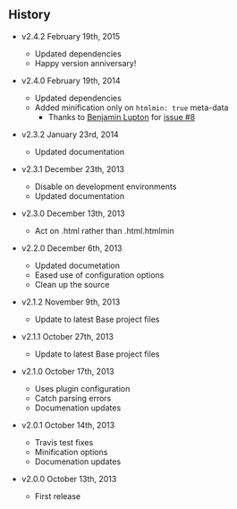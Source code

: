 ## History

- v2.4.2 February 19th, 2015
	- Updated dependencies
	- Happy version anniversary!

- v2.4.0 February 19th, 2014
	- Updated dependencies
	- Added minification only on `htmlmin: true` meta-data
		- Thanks to [Benjamin Lupton](https://github.com/balupton) for [issue #8](http://github.com/RobLoach/docpad-plugin-htmlmin/issues/8)

- v2.3.2 January 23rd, 2014
	- Updated documentation

- v2.3.1 December 23th, 2013
	- Disable on development environments
	- Updated documentation

- v2.3.0 December 13th, 2013
	- Act on .html rather than .html.htmlmin

- v2.2.0 December 6th, 2013
	- Updated documetation
	- Eased use of configuration options
	- Clean up the source

- v2.1.2 November 9th, 2013
	- Update to latest Base project files

- v2.1.1 October 27th, 2013
	- Update to latest Base project files

- v2.1.0 October 17th, 2013
	- Uses plugin configuration
	- Catch parsing errors
	- Documenation updates

- v2.0.1 October 14th, 2013
	- Travis test fixes
	- Minification options
	- Documenation updates

- v2.0.0 October 13th, 2013
	- First release
